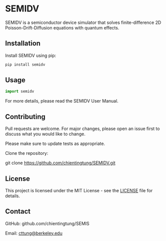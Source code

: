 # SEMIDV
SEMIDV is a semiconductor device simulator that solves finite-difference 2D Poisson-Drift-Diffusion equations with quantum effects.

## Installation

Install SEMIDV using pip:

```bash
pip install semidv
```

## Usage

```python
import semidv
```

For more details, please read the SEMIDV User Manual.

## Contributing

Pull requests are welcome. For major changes, please open an issue first
to discuss what you would like to change.

Please make sure to update tests as appropriate.

Clone the repository:

git clone https://github.com/chientingtung/SEMIDV.git

## License

This project is licensed under the MIT License - see the [LICENSE](LICENSE) file for details.

## Contact

GitHub: github.com/chientingtung/SEMIS

Email: cttung@berkeley.edu
